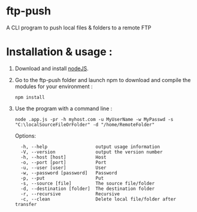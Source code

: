 ftp-push
========

A CLI program to push local files &amp; folders to a remote FTP

# Installation & usage :
1. Download and install [nodeJS](http://nodejs.org/download/).


2. Go to the ftp-push folder and launch npm to download and compile the modules for your environment :

	```npm install```


3. Use the program with a command line :


	```node .app.js -pr -h myhost.com -u MyUserName -w MyPasswd -s "C:\localSourceFileOrFolder" -d "/home/RemoteFolder"```

	Options:
	```
	  -h, --help                  output usage information
	  -V, --version               output the version number
	  -h, --host [host]           Host
	  -o, --port [port]           Port
	  -u, --user [user]           User
	  -w, --password [password]   Password
	  -p, --put                   Put
	  -s, --source [file]         The source file/folder
	  -d, --destination [folder]  The destination folder
	  -r, --recursive             Recursive
	  -c, --clean                 Delete local file/folder after transfer
	  ```